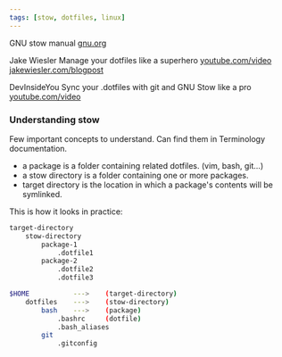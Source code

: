 ```yaml
---
tags: [stow, dotfiles, linux]
---
```


GNU stow manual
[gnu.org](https://www.gnu.org/software/stow/manual/)

Jake Wiesler
Manage your dotfiles like a superhero
[youtube.com/video](https://www.youtube.com/watch?v=FHuwzbpTTo0)
[jakewiesler.com/blogpost](https://www.jakewiesler.com/blog/managing-dotfiles)

DevInsideYou
Sync your .dotfiles with git and GNU Stow like a pro
[youtube.com/video](https://www.youtube.com/watch?v=CFzEuBGPPPg)

### Understanding stow

Few important concepts to understand. Can find them in Terminology documentation.  
- a package is a folder containing related dotfiles. (vim, bash, git...)
- a stow directory is a folder containing one or more packages.
- target directory is the location in which a package's contents will be symlinked.

This is how it looks in practice:
```sh
target-directory
    stow-directory
        package-1
            .dotfile1
        package-2
            .dotfile2
            .dotfile3

$HOME           --->    (target-directory)
    dotfiles    --->    (stow-directory)
        bash    --->    (package)
            .bashrc     (dotfile)
            .bash_aliases
        git
            .gitconfig
```


